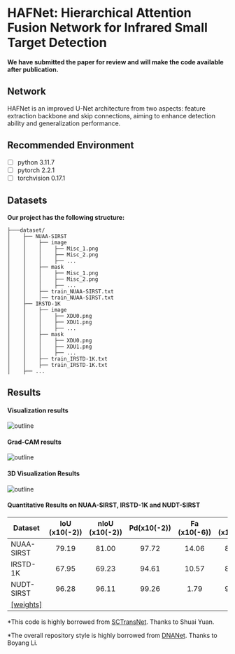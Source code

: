 # HAFNet: Hierarchical Attention Fusion Network for Infrared Small Target Detection

**We have submitted the paper for review and will make the code available after publication.**

## Network
HAFNet is an improved U-Net architecture from two aspects: feature extraction backbone and skip connections, aiming to enhance detection ability and generalization performance.
## Recommended Environment
 - [ ] python  3.11.7
 - [ ] pytorch 2.2.1
 - [ ] torchvision 0.17.1

## Datasets
**Our project has the following structure:**
  ```
  ├───dataset/
  │    ├── NUAA-SIRST
  │    │    ├── image
  │    │    │    ├── Misc_1.png
  │    │    │    ├── Misc_2.png
  │    │    │    ├── ...
  │    │    ├── mask
  │    │    │    ├── Misc_1.png
  │    │    │    ├── Misc_2.png
  │    │    │    ├── ...
  │    │    ├── train_NUAA-SIRST.txt
  │    │    │── train_NUAA-SIRST.txt
  │    ├── IRSTD-1K
  │    │    ├── image
  │    │    │    ├── XDU0.png
  │    │    │    ├── XDU1.png
  │    │    │    ├── ...
  │    │    ├── mask
  │    │    │    ├── XDU0.png
  │    │    │    ├── XDU1.png
  │    │    │    ├── ...
  │    │    ├── train_IRSTD-1K.txt
  │    │    ├── train_IRSTD-1K.txt
  │    ├── ...  
  ```
<be>

## Results
#### Visualization results
![outline](image/Visualization.jpg)
#### Grad-CAM results
![outline](image/Grad-CAM.jpg)
#### 3D Visualization Results
![outline](image/3D.jpg)

#### Quantitative Results on NUAA-SIRST, IRSTD-1K and NUDT-SIRST

| Dataset         | IoU (x10(-2)) | nIoU (x10(-2)) | Pd(x10(-2))| Fa (x10(-6))|  F (x10(-2))| 
| ------------- |:-------------:|:-------------:|:-----:|:-----:|:-----:|
| NUAA-SIRST    | 79.19  | 81.00  |  97.72 | 14.06 | 88.39 |
| IRSTD-1K      | 67.95  | 69.23  |  94.61 | 10.57 | 80.91 |
| NUDT-SIRST    | 96.28  | 96.11  |  99.26 | 1.79  | 98.10 |
| [[weights]](https://drive.google.com/drive/folders/1MhZbgE0pjOmyEuOaIs11tvivFw2ViMCh?usp=drive_link)|

*This code is highly borrowed from [SCTransNet](https://github.com/xdFai/SCTransNet). Thanks to Shuai Yuan.

*The overall repository style is highly borrowed from [DNANet](https://github.com/YeRen123455/Infrared-Small-Target-Detection). Thanks to Boyang Li.








